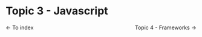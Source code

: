 # Topic 3 - Javascript

<p class="flex space-between">
  <a src="../README.md"><- To index</a>
  <a src="./topic3.md">Topic 4 - Frameworks -></a>
</p>

<style type="text/css">
.flex {
  display: flex;
}
.space-between {
  justify-content: space-between;
}
</style>